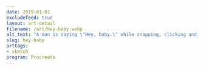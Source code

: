 ```yaml
---
date: 2019-01-01
excludefeed: true
layout: art-detail
filename: /art/hey-baby.webp
alt_text: "A man is saying \"Hey, baby.\" while snapping, clicking and pointing at a small baby inside of a cart. The baby replies, \"wah.\""
slug: hey-baby
arttags:
- sketch
program: Procreate
---
```

